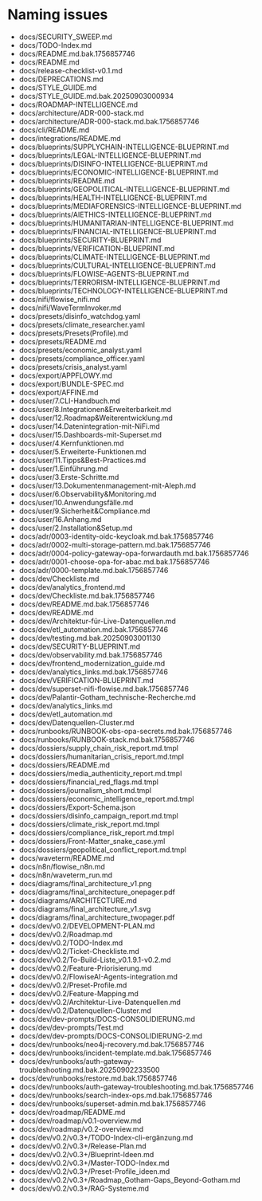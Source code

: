 # Naming issues

- docs/SECURITY_SWEEP.md
- docs/TODO-Index.md
- docs/README.md.bak.1756857746
- docs/README.md
- docs/release-checklist-v0.1.md
- docs/DEPRECATIONS.md
- docs/STYLE_GUIDE.md
- docs/STYLE_GUIDE.md.bak.20250903000934
- docs/ROADMAP-INTELLIGENCE.md
- docs/architecture/ADR-000-stack.md
- docs/architecture/ADR-000-stack.md.bak.1756857746
- docs/cli/README.md
- docs/integrations/README.md
- docs/blueprints/SUPPLYCHAIN-INTELLIGENCE-BLUEPRINT.md
- docs/blueprints/LEGAL-INTELLIGENCE-BLUEPRINT.md
- docs/blueprints/DISINFO-INTELLIGENCE-BLUEPRINT.md
- docs/blueprints/ECONOMIC-INTELLIGENCE-BLUEPRINT.md
- docs/blueprints/README.md
- docs/blueprints/GEOPOLITICAL-INTELLIGENCE-BLUEPRINT.md
- docs/blueprints/HEALTH-INTELLIGENCE-BLUEPRINT.md
- docs/blueprints/MEDIAFORENSICS-INTELLIGENCE-BLUEPRINT.md
- docs/blueprints/AIETHICS-INTELLIGENCE-BLUEPRINT.md
- docs/blueprints/HUMANITARIAN-INTELLIGENCE-BLUEPRINT.md
- docs/blueprints/FINANCIAL-INTELLIGENCE-BLUEPRINT.md
- docs/blueprints/SECURITY-BLUEPRINT.md
- docs/blueprints/VERIFICATION-BLUEPRINT.md
- docs/blueprints/CLIMATE-INTELLIGENCE-BLUEPRINT.md
- docs/blueprints/CULTURAL-INTELLIGENCE-BLUEPRINT.md
- docs/blueprints/FLOWISE-AGENTS-BLUEPRINT.md
- docs/blueprints/TERRORISM-INTELLIGENCE-BLUEPRINT.md
- docs/blueprints/TECHNOLOGY-INTELLIGENCE-BLUEPRINT.md
- docs/nifi/flowise_nifi.md
- docs/nifi/WaveTermInvoker.md
- docs/presets/disinfo_watchdog.yaml
- docs/presets/climate_researcher.yaml
- docs/presets/Presets(Profile).md
- docs/presets/README.md
- docs/presets/economic_analyst.yaml
- docs/presets/compliance_officer.yaml
- docs/presets/crisis_analyst.yaml
- docs/export/APPFLOWY.md
- docs/export/BUNDLE-SPEC.md
- docs/export/AFFINE.md
- docs/user/7.CLI-Handbuch.md
- docs/user/8.Integrationen&Erweiterbarkeit.md
- docs/user/12.Roadmap&Weiterentwicklung.md
- docs/user/14.Datenintegration-mit-NiFi.md
- docs/user/15.Dashboards-mit-Superset.md
- docs/user/4.Kernfunktionen.md
- docs/user/5.Erweiterte-Funktionen.md
- docs/user/11.Tipps&Best-Practices.md
- docs/user/1.Einführung.md
- docs/user/3.Erste-Schritte.md
- docs/user/13.Dokumentenmanagement-mit-Aleph.md
- docs/user/6.Observability&Monitoring.md
- docs/user/10.Anwendungsfälle.md
- docs/user/9.Sicherheit&Compliance.md
- docs/user/16.Anhang.md
- docs/user/2.Installation&Setup.md
- docs/adr/0003-identity-oidc-keycloak.md.bak.1756857746
- docs/adr/0002-multi-storage-pattern.md.bak.1756857746
- docs/adr/0004-policy-gateway-opa-forwardauth.md.bak.1756857746
- docs/adr/0001-choose-opa-for-abac.md.bak.1756857746
- docs/adr/0000-template.md.bak.1756857746
- docs/dev/Checkliste.md
- docs/dev/analytics_frontend.md
- docs/dev/Checkliste.md.bak.1756857746
- docs/dev/README.md.bak.1756857746
- docs/dev/README.md
- docs/dev/Architektur-für-Live-Datenquellen.md
- docs/dev/etl_automation.md.bak.1756857746
- docs/dev/testing.md.bak.20250903001130
- docs/dev/SECURITY-BLUEPRINT.md
- docs/dev/observability.md.bak.1756857746
- docs/dev/frontend_modernization_guide.md
- docs/dev/analytics_links.md.bak.1756857746
- docs/dev/VERIFICATION-BLUEPRINT.md
- docs/dev/superset-nifi-flowise.md.bak.1756857746
- docs/dev/Palantir-Gotham_technische-Recherche.md
- docs/dev/analytics_links.md
- docs/dev/etl_automation.md
- docs/dev/Datenquellen-Cluster.md
- docs/runbooks/RUNBOOK-obs-opa-secrets.md.bak.1756857746
- docs/runbooks/RUNBOOK-stack.md.bak.1756857746
- docs/dossiers/supply_chain_risk_report.md.tmpl
- docs/dossiers/humanitarian_crisis_report.md.tmpl
- docs/dossiers/README.md
- docs/dossiers/media_authenticity_report.md.tmpl
- docs/dossiers/financial_red_flags.md.tmpl
- docs/dossiers/journalism_short.md.tmpl
- docs/dossiers/economic_intelligence_report.md.tmpl
- docs/dossiers/Export-Schema.json
- docs/dossiers/disinfo_campaign_report.md.tmpl
- docs/dossiers/climate_risk_report.md.tmpl
- docs/dossiers/compliance_risk_report.md.tmpl
- docs/dossiers/Front-Matter_snake_case.yml
- docs/dossiers/geopolitical_conflict_report.md.tmpl
- docs/waveterm/README.md
- docs/n8n/flowise_n8n.md
- docs/n8n/waveterm_run.md
- docs/diagrams/final_architecture_v1.png
- docs/diagrams/final_architecture_onepager.pdf
- docs/diagrams/ARCHITECTURE.md
- docs/diagrams/final_architecture_v1.svg
- docs/diagrams/final_architecture_twopager.pdf
- docs/dev/v0.2/DEVELOPMENT-PLAN.md
- docs/dev/v0.2/Roadmap.md
- docs/dev/v0.2/TODO-Index.md
- docs/dev/v0.2/Ticket-Checkliste.md
- docs/dev/v0.2/To-Build-Liste_v0.1.9.1-v0.2.md
- docs/dev/v0.2/Feature-Priorisierung.md
- docs/dev/v0.2/FlowiseAI-Agents-integration.md
- docs/dev/v0.2/Preset-Profile.md
- docs/dev/v0.2/Feature-Mapping.md
- docs/dev/v0.2/Architektur-Live-Datenquellen.md
- docs/dev/v0.2/Datenquellen-Cluster.md
- docs/dev/dev-prompts/DOCS-CONSOLIDIERUNG.md
- docs/dev/dev-prompts/Test.md
- docs/dev/dev-prompts/DOCS-CONSOLIDIERUNG-2.md
- docs/dev/runbooks/neo4j-recovery.md.bak.1756857746
- docs/dev/runbooks/incident-template.md.bak.1756857746
- docs/dev/runbooks/auth-gateway-troubleshooting.md.bak.20250902233500
- docs/dev/runbooks/restore.md.bak.1756857746
- docs/dev/runbooks/auth-gateway-troubleshooting.md.bak.1756857746
- docs/dev/runbooks/search-index-ops.md.bak.1756857746
- docs/dev/runbooks/superset-admin.md.bak.1756857746
- docs/dev/roadmap/README.md
- docs/dev/roadmap/v0.1-overview.md
- docs/dev/roadmap/v0.2-overview.md
- docs/dev/v0.2/v0.3+/TODO-Index-cli-ergänzung.md
- docs/dev/v0.2/v0.3+/Release-Plan.md
- docs/dev/v0.2/v0.3+/Blueprint-Ideen.md
- docs/dev/v0.2/v0.3+/Master-TODO-Index.md
- docs/dev/v0.2/v0.3+/Preset-Profile_ideen.md
- docs/dev/v0.2/v0.3+/Roadmap_Gotham-Gaps_Beyond-Gotham.md
- docs/dev/v0.2/v0.3+/RAG-Systeme.md
